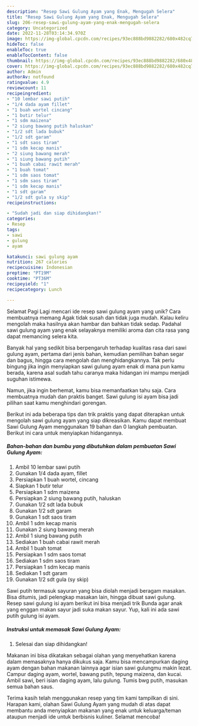 ```yaml
---
description: "Resep Sawi Gulung Ayam yang Enak, Mengugah Selera"
title: "Resep Sawi Gulung Ayam yang Enak, Mengugah Selera"
slug: 206-resep-sawi-gulung-ayam-yang-enak-mengugah-selera
category: Uncategorized
date: 2022-11-28T03:14:34.970Z
image: https://img-global.cpcdn.com/recipes/93ec888bd9882282/680x482cq70/sawi-gulung-ayam-foto-resep-utama.jpg
hideToc: false
enableToc: true
enableTocContent: false
thumbnail: https://img-global.cpcdn.com/recipes/93ec888bd9882282/680x482cq70/sawi-gulung-ayam-foto-resep-utama.jpg
cover: https://img-global.cpcdn.com/recipes/93ec888bd9882282/680x482cq70/sawi-gulung-ayam-foto-resep-utama.jpg
author: Admin
authorAv: notfound
ratingvalue: 4.9
reviewcount: 11
recipeingredient:
- "10 lembar sawi putih"
- "1/4 dada ayam fillet"
- "1 buah wortel cincang"
- "1 butir telur"
- "1 sdm maizena"
- "2 siung bawang putih haluskan"
- "1/2 sdt lada bubuk"
- "1/2 sdt garam"
- "1 sdt saos tiram"
- "1 sdm kecap manis"
- "2 siung bawang merah"
- "1 siung bawang putih"
- "1 buah cabai rawit merah"
- "1 buah tomat"
- "1 sdm saos tomat"
- "1 sdm saos tiram"
- "1 sdm kecap manis"
- "1 sdt garam"
- "1/2 sdt gula sy skip"
recipeinstructions:

- "Sudah jadi dan siap dihidangkan!"
categories:
- Resep
tags:
- sawi
- gulung
- ayam

katakunci: sawi gulung ayam 
nutrition: 267 calories
recipecuisine: Indonesian
preptime: "PT19M"
cooktime: "PT36M"
recipeyield: "1"
recipecategory: Lunch

---
```



Selamat Pagi Lagi mencari ide resep sawi gulung ayam yang unik? Cara membuatnya memang Agak tidak susah dan tidak juga mudah. Kalau keliru mengolah maka hasilnya akan hambar dan bahkan tidak sedap. Padahal sawi gulung ayam yang enak selayaknya memiliki aroma dan cita rasa yang dapat memancing selera kita.


Banyak hal yang sedikit bisa berpengaruh terhadap kualitas rasa dari sawi gulung ayam, pertama dari jenis bahan, kemudian pemilihan bahan segar dan bagus, hingga cara mengolah dan menghidangkannya. Tak perlu bingung jika ingin menyiapkan sawi gulung ayam enak di mana pun kamu berada, karena asal sudah tahu caranya maka hidangan ini mampu menjadi suguhan istimewa.

Namun, jika ingin berhemat, kamu bisa memanfaatkan tahu saja. Cara membuatnya mudah dan praktis banget. Sawi gulung isi ayam bisa jadi pilihan saat kamu menghindari gorengan.


Berikut ini ada beberapa tips dan trik praktis yang dapat diterapkan untuk mengolah sawi gulung ayam yang siap dikreasikan. Kamu dapat membuat Sawi Gulung Ayam menggunakan 19 bahan dan 0 langkah pembuatan. Berikut ini cara untuk menyiapkan hidangannya.

<!--inarticleads1-->

##### Bahan-bahan dan bumbu yang dibutuhkan dalam pembuatan Sawi Gulung Ayam:

1. Ambil 10 lembar sawi putih
1. Gunakan 1/4 dada ayam, fillet
1. Persiapkan 1 buah wortel, cincang
1. Siapkan 1 butir telur
1. Persiapkan 1 sdm maizena
1. Persiapkan 2 siung bawang putih, haluskan
1. Gunakan 1/2 sdt lada bubuk
1. Gunakan 1/2 sdt garam
1. Gunakan 1 sdt saos tiram
1. Ambil 1 sdm kecap manis
1. Gunakan 2 siung bawang merah
1. Ambil 1 siung bawang putih
1. Sediakan 1 buah cabai rawit merah
1. Ambil 1 buah tomat
1. Persiapkan 1 sdm saos tomat
1. Sediakan 1 sdm saos tiram
1. Persiapkan 1 sdm kecap manis
1. Sediakan 1 sdt garam
1. Gunakan 1/2 sdt gula (sy skip)


Sawi putih termasuk sayuran yang bisa diolah menjadi beragam masakan. Bisa ditumis, jadi pelengkap masakan lain, hingga dibuat sawi gulung. Resep sawi gulung isi ayam berikut ini bisa menjadi trik Bunda agar anak yang enggan makan sayur jadi suka makan sayur. Yup, kali ini ada sawi putih gulung isi ayam. 

<!--inarticleads2-->

##### Instruksi untuk memasak Sawi Gulung Ayam:


1. Selesai dan siap dihidangkan!

Makanan ini bisa dikatakan sebagai olahan yang menyehatkan karena dalam memasaknya hanya dikukus saja. Kamu bisa mencampurkan daging ayam dengan bahan makanan lainnya agar isian sawi gulungmu makin lezat. Campur daging ayam, wortel, bawang putih, tepung maizena, dan kucai. Ambil sawi, beri isian daging ayam, lalu gulung. Tumis bwg putih, masukan semua bahan saus. 

Terima kasih telah menggunakan resep yang tim kami tampilkan di sini. Harapan kami, olahan Sawi Gulung Ayam yang mudah di atas dapat membantu anda menyiapkan makanan yang enak untuk keluarga/teman ataupun menjadi ide untuk berbisnis kuliner. Selamat mencoba!
